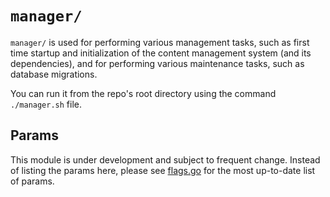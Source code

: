 # `manager/`

`manager/` is used for performing
various management tasks, such as first time startup and initialization of the content management system 
(and its dependencies), and for performing various maintenance tasks, such as database migrations.


You can run it from the repo's root directory using the command `./manager.sh` file.

## Params
This module is under development and subject to frequent change. Instead of listing the params here, please see [flags.go](flags.go) for the most up-to-date list of params.
